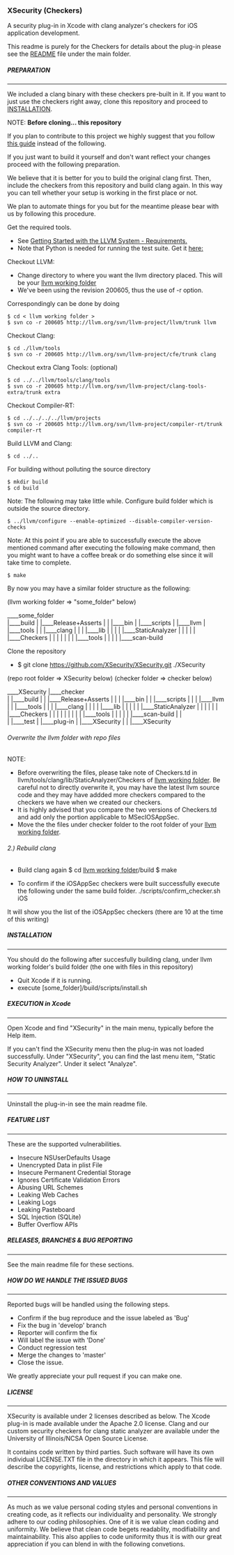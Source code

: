 ### XSecurity (Checkers)
A security plug-in in Xcode with clang analyzer's checkers for iOS application development. 

This readme is purely for the Checkers for details about the plug-in please see the [README](https://github.com/XSecurity/XSecurity) file 
under the main folder.


##### PREPARATION
_____________________________

We included a clang binary with these checkers pre-built in it. If you want to just use the checkers right away, clone this repository and proceed to [INSTALLATION](#install). 

NOTE: **Before cloning... this repository**

If you plan to contribute to this project we highly suggest that you follow [this guide](https://github.com/XSecurity/XSecurity/blob/master/BUILD_CLANG_AND_HELP.md) instead of the following.  

If you just want to build it yourself and don't want reflect your changes proceed with the following preparation.

We believe that it is better for you to build the original clang first. Then, include the checkers from this repository and build clang again. In this way you can tell whether your setup is working in the first place or not.


We plan to automate things for you but for the meantime please bear with us by following this procedure.


Get the required tools.

- See [Getting Started with the LLVM System - Requirements.](http://llvm.org/docs/GettingStarted.html#requirements)
- Note that Python is needed for running the test suite. Get it [here:](http://www.python.org/download)

Checkout LLVM:

- Change directory to where you want the llvm directory placed. This will be your [llvm working folder](#llvm_working_folder)
- We've been using the revision 200605, thus the use of -r option.

Correspondingly can be done by doing

    $ cd < llvm working folder > 
    $ svn co -r 200605 http://llvm.org/svn/llvm-project/llvm/trunk llvm 


Checkout Clang:

    $ cd ./llvm/tools
    $ svn co -r 200605 http://llvm.org/svn/llvm-project/cfe/trunk clang 

Checkout extra Clang Tools: (optional)

    $ cd ../../llvm/tools/clang/tools
    $ svn co -r 200605 http://llvm.org/svn/llvm-project/clang-tools-extra/trunk extra 

Checkout Compiler-RT:

    $ cd ../../../../llvm/projects
    $ svn co -r 200605 http://llvm.org/svn/llvm-project/compiler-rt/trunk compiler-rt 

Build LLVM and Clang:

    $ cd ../..
For building without polluting the source directory

    $ mkdir build  
    $ cd build

Note: The following may take little while. Configure build folder which is outside the source directory.

    $ ../llvm/configure --enable-optimized --disable-compiler-version-checks

Note: At this point if you are able to successfully execute the above mentioned command after executing the following make command, then you might want to have a coffee break or do something else since it will take time to complete.

    $ make

By now you may have a similar folder structure as the following:

<a name="llvm_working_folder" />(llvm working folder => "some_folder" below)

____some_folder                   
|____build
| |____Release+Asserts
| | |____bin
| |____scripts
|
|____llvm
| |____tools
| | |____clang
| | | |____lib
| | | | |____StaticAnalyzer
| | | | | |____Checkers
| | | |
| | | |____tools
| | | | |____scan-build

Clone the repository

- $ git clone https://github.com/XSecurity/XSecurity.git ./XSecurity

<a name="repo_root" />(repo root folder => XSecurity below) 
<a name="checker_folder" />(checker folder => checker below)

____XSecurity
|____checker                   
| |____build
| | |____Release+Asserts
| | | |____bin
| | |____scripts
| |
| |____llvm
| | |____tools
| | | |____clang
| | | | |____lib
| | | | | |____StaticAnalyzer
| | | | | | |____Checkers
| | | | |
| | | | |____tools
| | | | | |____scan-build
| |  
| |____test
| 
|____plug-in
| |____XSecurity
| | |____XSecurity


###### Overwrite the llvm folder with repo files 
NOTE:
- Before overwriting the files, please take note of Checkers.td in llvm/tools/clang/lib/StaticAnalyzer/Checkers of [llvm working folder](#llvm_working_folder). Be careful not to directly overwrite it, you may have the latest llvm source code and they may have addded more checkers compared to the checkers we have when we created our checkers.
- It is highly advised that you compare the two versions of Checkers.td and add only the portion applicable to
MSecIOSAppSec.
- Move the the files under checker folder to the root folder of your [llvm working folder](#llvm_working_folder).


###### 2.) Rebuild clang 
- Build clang again
$ cd [llvm working folder](#llvm_working_folder)/build
$ make

- To confirm if the iOSAppSec checkers were built successfully execute the following under the same build folder.
./scripts/confirm_checker.sh iOS

It will show you the list of the iOSAppSec checkers (there are 10 at the time of this writing)


##### <a name="install"/>INSTALLATION
_____________________________

You should do the following after succesfully building clang, under llvm working folder's build folder 
(the one with files in this repository) 
- Quit Xcode if it is running.
- execute [some_folder]/build/scripts/install.sh 


##### EXECUTION in Xcode
_____________________________

Open Xcode and find "XSecurity" in the main menu, typically before the Help item.

If you can't find the XSecurity menu then the plug-in was not loaded successfully. 
Under "XSecurity", you can find the last menu item, "Static Security Analyzer". Under it select "Analyze". 


##### HOW TO UNINSTALL
_____________________________

Uninstall the plug-in-in see the main readme file.


##### FEATURE LIST
_____________________________

These are the supported vulnerabilities.
- Insecure NSUserDefaults Usage
- Unencrypted Data in plist File
- Insecure Permanent Credential Storage
- Ignores Certificate Validation Errors
- Abusing URL Schemes
- Leaking Web Caches
- Leaking Logs
- Leaking Pasteboard
- SQL Injection (SQLite)
- Buffer Overflow APIs 


##### RELEASES, BRANCHES & BUG REPORTING
_____________________________

See the main readme file for these sections.


##### HOW DO WE HANDLE THE ISSUED BUGS
_____________________________

Reported bugs will be handled using the following steps.

- Confirm if the bug reproduce and the issue labeled as 'Bug'
- Fix the bug in 'develop' branch
- Reporter will confirm the fix
- Will label the issue with 'Done'
- Conduct regression test
- Merge the changes to 'master'
- Close the issue.

We greatly appreciate your pull request if you can make one.  


##### LICENSE
_____________________________

XSecurity is available under 2 licenses described as below.
The Xcode plug-in is made available under the Apache 2.0 license.
Clang and our custom security checkers for clang static analyzer
are available under the University of Illinois/NCSA Open Source License.

It contains code written by third parties. Such software will
have its own individual LICENSE.TXT file in the directory 
in which it appears. This file will describe the copyrights, 
license, and restrictions which apply to that code.



##### OTHER CONVENTIONS AND VALUES
_____________________________

As much as we value personal coding styles and personal conventions in creating code, as it reflects
our individuality and personality. We strongly adhere to our coding philosophies. One of it is we value 
clean coding and uniformity. We believe that clean code begets readablity, modifiability and 
maintainability. This also applies to code uniformity thus it is with our great appreciation if you can 
blend in with the following convetions.

